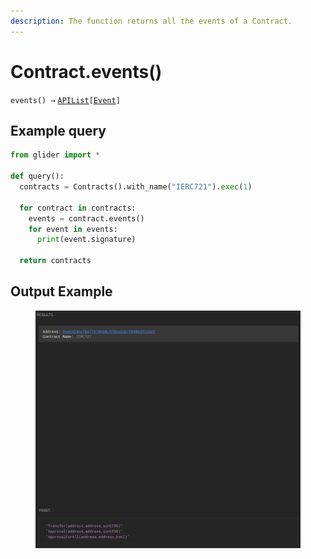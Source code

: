 ```yaml
---
description: The function returns all the events of a Contract.
---
```


# Contract.events()

`events() →` [`APIList`](../iterables/apilist.md)`[`[`Event`](../event/)`]`

## Example query

```python
from glider import *

def query():
  contracts = Contracts().with_name("IERC721").exec(1)

  for contract in contracts:
    events = contract.events()
    for event in events:
      print(event.signature)

  return contracts
```

## &#x20;Output Example

<figure><img src="../../.gitbook/assets/image (1) (1) (1) (1) (1) (1) (1) (1) (1) (1) (1) (1) (1) (1) (1) (1) (1) (1) (1) (1) (1).png" alt=""><figcaption></figcaption></figure>
